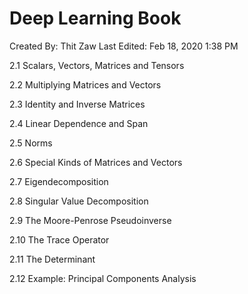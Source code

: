 # Deep Learning Book

Created By: Thit Zaw
Last Edited: Feb 18, 2020 1:38 PM

2.1 Scalars, Vectors, Matrices and Tensors 

2.2 Multiplying Matrices and Vectors 

2.3 Identity and Inverse Matrices

2.4 Linear Dependence and Span

2.5 Norms 

2.6 Special Kinds of Matrices and Vectors 

2.7 Eigendecomposition 

2.8 Singular Value Decomposition 

2.9 The Moore-Penrose Pseudoinverse

2.10 The Trace Operator 

2.11 The Determinant

2.12 Example: Principal Components Analysis